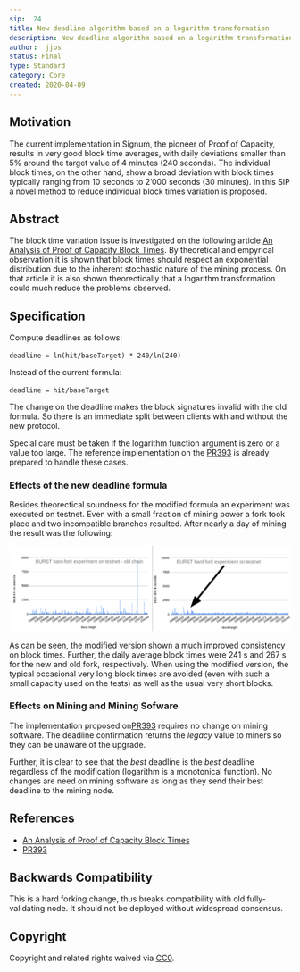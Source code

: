 ```yaml
---
sip:  24
title: New deadline algorithm based on a logarithm transformation
description: New deadline algorithm based on a logarithm transformation
author:  jjos
status: Final
type: Standard
category: Core
created: 2020-04-09
---
```

## Motivation
The current implementation in Signum, the pioneer of Proof of Capacity, results in very good block time averages, with daily deviations smaller than 5% around the target value of 4 minutes (240 seconds). The individual block times, on the other hand, show a broad deviation with block times typically ranging from 10 seconds to 2’000 seconds (30 minutes). In this SIP a novel method to reduce individual block times variation is proposed.

## Abstract
The block time variation issue is investigated on the following article [An Analysis of Proof of Capacity Block Times](https://link.medium.com/LcwXJx8Yn3). By theoretical and empyrical observation it is shown that block times should respect an exponential distribution due to the inherent stochastic nature of the mining process. On that article it is also shown theorectically that a logarithm transformation could much reduce the problems observed.

## Specification

Compute deadlines as follows:

`deadline = ln(hit/baseTarget) * 240/ln(240)`

Instead of the current formula:

`deadline = hit/baseTarget`

The change on the deadline makes the block signatures invalid with the old formula. So there is an immediate split between clients with and without the new protocol.

Special care must be taken if the logarithm function argument is zero or a value too large.
The reference implementation on the [PR393](https://github.com/signum-network/signum-node/pull/393) is already prepared to handle these cases.

### Effects of the new deadline formula
Besides theorectical soundness for the modified formula an experiment was executed on testnet. Even with a small fraction of mining power a fork took place and two incompatible branches resulted. After nearly a day of mining the result was the following:

![AT cases](./assets/sip-24/LN_TIME.png)

As can be seen, the modified version shown a much improved consistency on block times. Further, the daily average block times were 241 s and 267 s for the new and old fork, respectively. When using the modified version, the typical occasional very long block times are avoided (even with such a small capacity used on the tests) as well as the usual very short blocks.

### Effects on Mining and Mining Sofware
The implementation proposed on[PR393](https://github.com/signum-network/signum-node/pull/393) requires no change on mining software. The deadline confirmation returns the *legacy* value to miners so they can be unaware of the upgrade.

Further, it is clear to see that the *best* deadline is the *best* deadline regardless of the modification (logarithm is a monotonical function). No changes are need on mining software as long as they send their best deadline to the mining node.

## References

* [An Analysis of Proof of Capacity Block Times](https://link.medium.com/LcwXJx8Yn3)
* [PR393](https://github.com/signum-network/signum-node/pull/393)

## Backwards Compatibility
This is a hard forking change, thus breaks compatibility with old fully-validating node. It should not be deployed without widespread consensus.

## Copyright
Copyright and related rights waived via [CC0](https://creativecommons.org/publicdomain/zero/1.0/).
